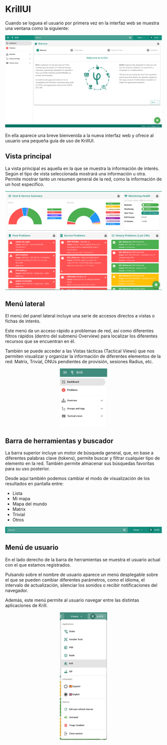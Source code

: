 # KrillUI

Cuando se loguea el usuario por primera vez en la interfaz web se muestra una ventana como la siguiente:

![logged](./img/krillui/logged.png)

En ella aparece una breve bienvenida a la nueva interfaz web y ofrece al usuario una pequeña guía de uso de KrillUI.


## Vista principal

La vista principal es aquella en la que se muestra la información de interés. Según el tipo de  vista seleccionada mostrará una información u otra. Permite mostrar tanto un resumen general de la red, como la información de un host específico. 

![vista_principal](./img/krillui/vista_principal.png)

## Menú lateral

El menú del panel lateral incluye una serie de accesos directos a vistas o fichas de interés. 

Este menú da un acceso rápido a problemas de red, así como diferentes filtros rápidos (dentro del submenú Overview) para localizar los diferentes recursos que se encuentran en él.

También se puede acceder a las Vistas tácticas (Tactical Views) que nos permiten visualizar y organizar la información de diferentes elementos de la red: Matrix, Trivial, ONUs pendientes de provisión, sesiones Radius, etc.

<p align="center"><img src="./img/krillui/menu_lateral.png" max-width=20% width=30%;/></p>


## Barra de herramientas y buscador

La barra superior incluye un motor de búsqueda general, que, en base a diferentes palabras clave (tokens), permite buscar y filtrar cualquier tipo de elemento en la red. También permite almacenar sus búsquedas favoritas para su uso posterior.

Desde aquí también podemos cambiar el modo de visualización de los resultados en pantalla entre: 
- Lista
- Mi mapa
- Mapa del mundo
- Matrix
- Trivial
- Otros

![barra_herramientas](./img/krillui/barra_herramientas.png)

## Menú de usuario

En el lado derecho de la barra de herramientas se muestra el usuario actual con el que estamos registrados.

Pulsando sobre el nombre de usuario aparece un menú desplegable sobre el que se pueden cambiar diferentes parámetros, como el idioma, el intervalo de actualización, silenciar los sonidos o recibir notificaciones del navegador.

Además, este menú permite al usuario navegar entre las distintas aplicaciones de Krill. 

<p align="center"><img src="./img/krillui/menu_usuario.png" max-width=20% width=30%;/></p>

